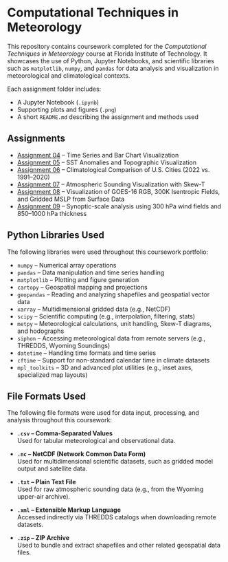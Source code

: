 # Computational Techniques in Meteorology

This repository contains coursework completed for the *Computational Techniques in Meteorology* course at Florida Institute of Technology. It showcases the use of Python, Jupyter Notebooks, and scientific libraries such as `matplotlib`, `numpy`, and `pandas` for data analysis and visualization in meteorological and climatological contexts.

Each assignment folder includes:
- A Jupyter Notebook (`.ipynb`)
- Supporting plots and figures (`.png`)
- A short `README.md` describing the assignment and methods used
  

## Assignments

- [Assignment 04](assignment04) – Time Series and Bar Chart Visualization
- [Assignment 05](assignment05) – SST Anomalies and Topographic Visualization
- [Assignment 06](assignment06) – Climatological Comparison of U.S. Cities (2022 vs. 1991–2020)
- [Assignment 07](assignment07) – Atmospheric Sounding Visualization with Skew-T
- [Assignment 08](assignment08) – Visualization of GOES-16 RGB, 300K Isentropic Fields, and Gridded MSLP from Surface Data
- [Assignment 09](assignment09) – Synoptic-scale analysis using 300 hPa wind fields and 850–1000 hPa thickness
  

## Python Libraries Used

The following libraries were used throughout this coursework portfolio:

- `numpy` – Numerical array operations
- `pandas` – Data manipulation and time series handling
- `matplotlib` – Plotting and figure generation
- `cartopy` – Geospatial mapping and projections
- `geopandas` – Reading and analyzing shapefiles and geospatial vector data
- `xarray` – Multidimensional gridded data (e.g., NetCDF)
- `scipy` – Scientific computing (e.g., interpolation, filtering, stats)
- `metpy` – Meteorological calculations, unit handling, Skew-T diagrams, and hodographs
- `siphon` – Accessing meteorological data from remote servers (e.g., THREDDS, Wyoming Soundings)
- `datetime` – Handling time formats and time series
- `cftime` – Support for non-standard calendar time in climate datasets
- `mpl_toolkits` – 3D and advanced plot utilities (e.g., inset axes, specialized map layouts)
  

## File Formats Used

The following file formats were used for data input, processing, and analysis throughout this coursework:

- **`.csv` – Comma-Separated Values**  
  Used for tabular meteorological and observational data.

- **`.nc` – NetCDF (Network Common Data Form)**  
  Used for multidimensional scientific datasets, such as gridded model output and satellite data.

- **`.txt` – Plain Text File**  
  Used for raw atmospheric sounding data (e.g., from the Wyoming upper-air archive).

- **`.xml` – Extensible Markup Language**  
  Accessed indirectly via THREDDS catalogs when downloading remote datasets.

- **`.zip` – ZIP Archive**  
  Used to bundle and extract shapefiles and other related geospatial data files.

